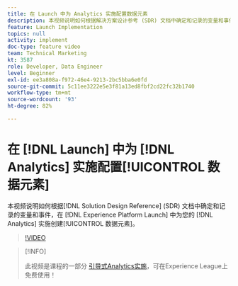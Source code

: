 ```yaml
---
title: 在 Launch 中为 Analytics 实施配置数据元素
description: 本视频说明如何根据解决方案设计参考 (SDR) 文档中确定和记录的变量和事件，在 Launch 中为您的 Analytics 实施创建数据元素。
feature: Launch Implementation
topics: null
activity: implement
doc-type: feature video
team: Technical Marketing
kt: 3587
role: Developer, Data Engineer
level: Beginner
exl-id: ee3a808a-f972-46e4-9213-2bc5bba6e0fd
source-git-commit: 5c11ee3222e5e3f81a13ed8fbf2cd22fc32b1740
workflow-type: tm+mt
source-wordcount: '93'
ht-degree: 82%

---
```


# 在 [!DNL Launch] 中为 [!DNL Analytics] 实施配置[!UICONTROL 数据元素]

本视频说明如何根据[!DNL Solution Design Reference] (SDR) 文档中确定和记录的变量和事件，在 [!DNL Experience Platform Launch] 中为您的 [!DNL Analytics] 实施创建[!UICONTROL 数据元素]。

>[!VIDEO](https://video.tv.adobe.com/v/28760/?quality=12)

>[!INFO]
>
> 此视频是课程的一部分 [引导式Analytics实施](https://experienceleague.adobe.com/?recommended=Analytics-D-1-2019.1)，可在Experience League上免费使用！